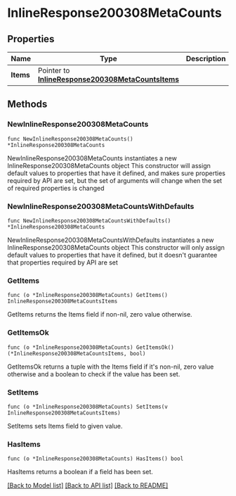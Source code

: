 # InlineResponse200308MetaCounts

## Properties

Name | Type | Description | Notes
------------ | ------------- | ------------- | -------------
**Items** | Pointer to [**InlineResponse200308MetaCountsItems**](InlineResponse200308MetaCountsItems.md) |  | [optional] 

## Methods

### NewInlineResponse200308MetaCounts

`func NewInlineResponse200308MetaCounts() *InlineResponse200308MetaCounts`

NewInlineResponse200308MetaCounts instantiates a new InlineResponse200308MetaCounts object
This constructor will assign default values to properties that have it defined,
and makes sure properties required by API are set, but the set of arguments
will change when the set of required properties is changed

### NewInlineResponse200308MetaCountsWithDefaults

`func NewInlineResponse200308MetaCountsWithDefaults() *InlineResponse200308MetaCounts`

NewInlineResponse200308MetaCountsWithDefaults instantiates a new InlineResponse200308MetaCounts object
This constructor will only assign default values to properties that have it defined,
but it doesn't guarantee that properties required by API are set

### GetItems

`func (o *InlineResponse200308MetaCounts) GetItems() InlineResponse200308MetaCountsItems`

GetItems returns the Items field if non-nil, zero value otherwise.

### GetItemsOk

`func (o *InlineResponse200308MetaCounts) GetItemsOk() (*InlineResponse200308MetaCountsItems, bool)`

GetItemsOk returns a tuple with the Items field if it's non-nil, zero value otherwise
and a boolean to check if the value has been set.

### SetItems

`func (o *InlineResponse200308MetaCounts) SetItems(v InlineResponse200308MetaCountsItems)`

SetItems sets Items field to given value.

### HasItems

`func (o *InlineResponse200308MetaCounts) HasItems() bool`

HasItems returns a boolean if a field has been set.


[[Back to Model list]](../README.md#documentation-for-models) [[Back to API list]](../README.md#documentation-for-api-endpoints) [[Back to README]](../README.md)


